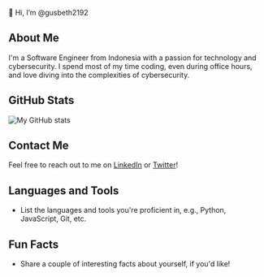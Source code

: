 👋 Hi, I’m @gusbeth2192

## About Me
I'm a Software Engineer from Indonesia with a passion for technology and cybersecurity. I spend most of my time coding, even during office hours, and love diving into the complexities of cybersecurity.

## GitHub Stats
![My GitHub stats](https://github-readme-stats.vercel.app/api?username=gusbeth2192&show_icons=true&theme=radical)

## Contact Me
Feel free to reach out to me on [LinkedIn](https://www.linkedin.com/in/gusbeth2192/) or [Twitter](https://twitter.com/gusbeth2192/)!

## Languages and Tools
- List the languages and tools you're proficient in, e.g., Python, JavaScript, Git, etc.

## Fun Facts
- Share a couple of interesting facts about yourself, if you'd like!
